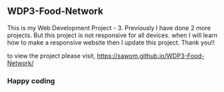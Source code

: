 ﻿## WDP3-Food-Network
This is my Web Development Project - 3.  Previously I have done 2 more projects. But this project is not responsive for all devices. when I will learn how to make a responsive website then I update this project.
Thank you!!

to view the project please visit, https://sawom.github.io/WDP3-Food-Network/
### Happy coding 
